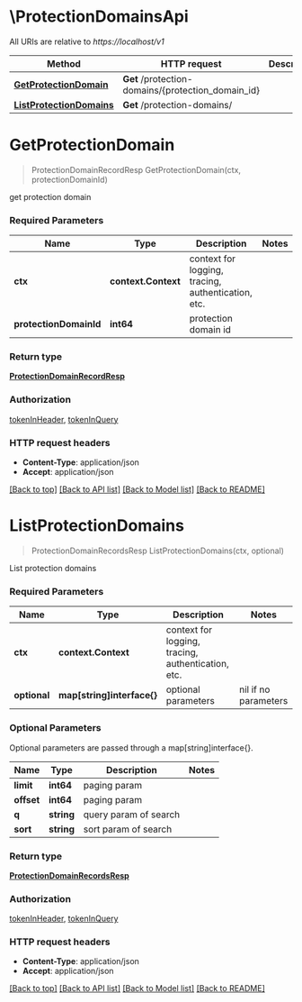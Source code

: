 # \ProtectionDomainsApi

All URIs are relative to *https://localhost/v1*

Method | HTTP request | Description
------------- | ------------- | -------------
[**GetProtectionDomain**](ProtectionDomainsApi.md#GetProtectionDomain) | **Get** /protection-domains/{protection_domain_id} | 
[**ListProtectionDomains**](ProtectionDomainsApi.md#ListProtectionDomains) | **Get** /protection-domains/ | 


# **GetProtectionDomain**
> ProtectionDomainRecordResp GetProtectionDomain(ctx, protectionDomainId)


get protection domain

### Required Parameters

Name | Type | Description  | Notes
------------- | ------------- | ------------- | -------------
 **ctx** | **context.Context** | context for logging, tracing, authentication, etc.
  **protectionDomainId** | **int64**| protection domain id | 

### Return type

[**ProtectionDomainRecordResp**](ProtectionDomainRecordResp.md)

### Authorization

[tokenInHeader](../README.md#tokenInHeader), [tokenInQuery](../README.md#tokenInQuery)

### HTTP request headers

 - **Content-Type**: application/json
 - **Accept**: application/json

[[Back to top]](#) [[Back to API list]](../README.md#documentation-for-api-endpoints) [[Back to Model list]](../README.md#documentation-for-models) [[Back to README]](../README.md)

# **ListProtectionDomains**
> ProtectionDomainRecordsResp ListProtectionDomains(ctx, optional)


List protection domains

### Required Parameters

Name | Type | Description  | Notes
------------- | ------------- | ------------- | -------------
 **ctx** | **context.Context** | context for logging, tracing, authentication, etc.
 **optional** | **map[string]interface{}** | optional parameters | nil if no parameters

### Optional Parameters
Optional parameters are passed through a map[string]interface{}.

Name | Type | Description  | Notes
------------- | ------------- | ------------- | -------------
 **limit** | **int64**| paging param | 
 **offset** | **int64**| paging param | 
 **q** | **string**| query param of search | 
 **sort** | **string**| sort param of search | 

### Return type

[**ProtectionDomainRecordsResp**](ProtectionDomainRecordsResp.md)

### Authorization

[tokenInHeader](../README.md#tokenInHeader), [tokenInQuery](../README.md#tokenInQuery)

### HTTP request headers

 - **Content-Type**: application/json
 - **Accept**: application/json

[[Back to top]](#) [[Back to API list]](../README.md#documentation-for-api-endpoints) [[Back to Model list]](../README.md#documentation-for-models) [[Back to README]](../README.md)


